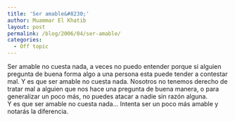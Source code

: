 ```yaml
---
title: 'Ser amable&#8230;'
author: Muammar El Khatib
layout: post
permalink: /blog/2006/04/ser-amable/
categories:
  - Off topic
---
```

Ser amable no cuesta nada, a veces no puedo entender porque si alguien pregunta de buena forma algo a una persona esta puede tender a contestar mal. Y es que ser amable no cuesta nada. Nosotros no tenemos derecho de tratar mal a alguien que nos hace una pregunta de buena manera, o para generalizar un poco más, no puedes atacar a nadie sin razón alguna.  
Y es que ser amable no cuesta nada&#8230; Intenta ser un poco más amable y notarás la diferencia.